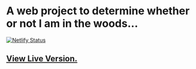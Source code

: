 # A web project to determine whether or not I am in the woods...

[![Netlify Status](https://api.netlify.com/api/v1/badges/ee6c1445-f5ce-49c8-8cd5-6ab9addecd88/deploy-status)](https://app.netlify.com/sites/cranky-newton-1f4045/deploys)

## [View Live Version.](https://guthrieinthewoods.com/)

